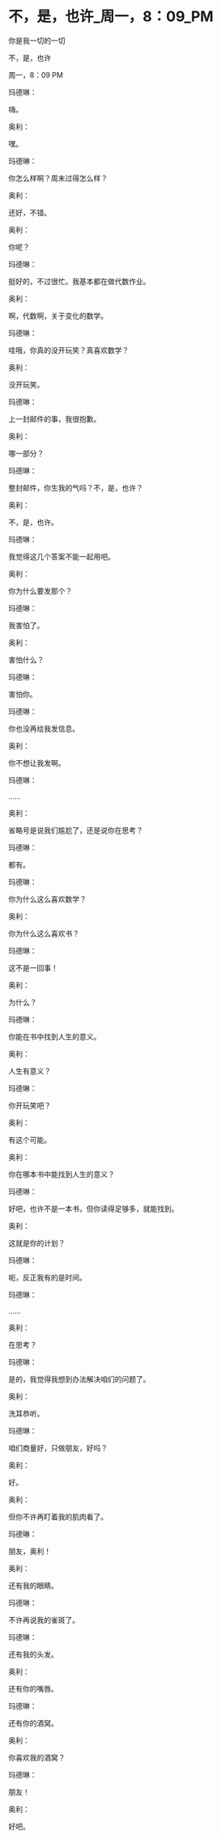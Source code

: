 # 不，是，也许_周一，8：09_PM

你是我一切的一切

不，是，也许

周一，8：09 PM

玛德琳：

嗨。

奥利：

嘿。

玛德琳：

你怎么样啊？周末过得怎么样？

奥利：

还好，不错。

奥利：

你呢？

玛德琳：

挺好的，不过很忙。我基本都在做代数作业。

奥利：

啊，代数啊，关于变化的数学。

玛德琳：

哇哦，你真的没开玩笑？真喜欢数学？

奥利：

没开玩笑。

玛德琳：

上一封邮件的事，我很抱歉。

奥利：

哪一部分？

玛德琳：

整封邮件，你生我的气吗？不，是，也许？

奥利：

不，是，也许。

玛德琳：

我觉得这几个答案不能一起用吧。

奥利：

你为什么要发那个？

玛德琳：

我害怕了。

奥利：

害怕什么？

玛德琳：

害怕你。

玛德琳：

你也没再给我发信息。

奥利：

你不想让我发啊。

玛德琳：

……

奥利：

省略号是说我们尴尬了，还是说你在思考？

玛德琳：

都有。

玛德琳：

你为什么这么喜欢数学？

奥利：

你为什么这么喜欢书？

玛德琳：

这不是一回事！

奥利：

为什么？

玛德琳：

你能在书中找到人生的意义。

奥利：

人生有意义？

玛德琳：

你开玩笑吧？

奥利：

有这个可能。

奥利：

你在哪本书中能找到人生的意义？

玛德琳：

好吧，也许不是一本书，但你读得足够多，就能找到。

奥利：

这就是你的计划？

玛德琳：

呃，反正我有的是时间。

玛德琳：

……

奥利：

在思考？

玛德琳：

是的，我觉得我想到办法解决咱们的问题了。

奥利：

洗耳恭听。

玛德琳：

咱们商量好，只做朋友，好吗？

奥利：

好。

奥利：

但你不许再盯着我的肌肉看了。

玛德琳：

朋友，奥利！

奥利：

还有我的眼睛。

玛德琳：

不许再说我的雀斑了。

玛德琳：

还有我的头发。

奥利：

还有你的嘴唇。

玛德琳：

还有你的酒窝。

奥利：

你喜欢我的酒窝？

玛德琳：

朋友！

奥利：

好吧。